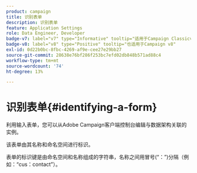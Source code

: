 ```yaml
---
product: campaign
title: 识别表单
description: 识别表单
feature: Application Settings
role: Data Engineer, Developer
badge-v7: label="v7" type="Informative" tooltip="适用于Campaign Classicv7"
badge-v8: label="v8" type="Positive" tooltip="也适用于Campaign v8"
exl-id: 0d22b0bc-8fbc-4269-af9e-cee27e29bb27
source-git-commit: 28638e76bf286f253bc7efd02db848b571ad88c4
workflow-type: tm+mt
source-wordcount: '74'
ht-degree: 13%

---
```


# 识别表单{#identifying-a-form}



利用输入表单，您可以从Adobe Campaign客户端控制台编辑与数据架构关联的实例。

该表单由其名称和命名空间进行标识。

表单的标识键是由命名空间和名称组成的字符串，名称之间用冒号(“：”)分隔（例如：“cus：contact”）。
